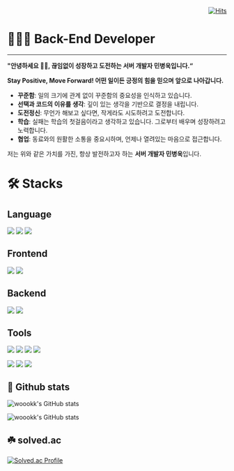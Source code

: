 <div align=right>

[![Hits](https://hits.seeyoufarm.com/api/count/incr/badge.svg?url=https%3A%2F%2Fgithub.com%2Fwoookk%2Fhit-counter&count_bg=%233D53C8&title_bg=%23555555&icon=&icon_color=%23E7E7E7&title=hits&edge_flat=false)](https://github.com/woookk)

</div>

# 🙋🏻‍♂️ Back-End Developer

---

**"안녕하세요 🤚🏻, 끊임없이 성장하고 도전하는 서버 개발자 민병욱입니다.“**

**Stay Positive, Move Forward! 어떤 일이든 긍정의 힘을 믿으며 앞으로 나아갑니다.**

- **꾸준함**: 일의 크기에 관계 없이 꾸준함의 중요성을 인식하고 있습니다.
- **선택과 코드의 이유를 생각**: 깊이 있는 생각을 기반으로 결정을 내립니다.
- **도전정신**: 무언가 해보고 싶다면, 작게라도 시도하려고 도전합니다.
- **학습**: 실패는 학습의 첫걸음이라고 생각하고 있습니다. 그로부터 배우며 성장하려고 노력합니다.
- **협업**: 동료와의 원활한 소통을 중요시하며, 언제나 열려있는 마음으로 접근합니다.

저는 위와 같은 가치를 가진, 항상 발전하고자 하는 **서버 개발자 민병욱**입니다.


# 🛠 Stacks
## Language
<img src="https://img.shields.io/badge/JavaScript-F7DF1E?style=flat-square&logo=JavaScript&logoColor=black"/> <img src="https://img.shields.io/badge/Java-007396?style=flat-square&logo=Java&logoColor=white"/> <img src="https://img.shields.io/badge/C++-00599C?style=flat-square&logo=c%2B%2B&logoColor=white"/>

## Frontend
<img src="https://img.shields.io/badge/HTML5-E34F26?style=flat-square&logo=HTML5&logoColor=white"/> <img src="https://img.shields.io/badge/CSS3-1572B6?style=flat-square&logo=CSS3&logoColor=white"/>

## Backend
<img src="https://img.shields.io/badge/Spring Boot-6DB33F?style=flat-square&logo=Spring Boot&logoColor=white"/> <img src="https://img.shields.io/badge/MySQL-4479A1?style=flat-square&logo=MySQL&logoColor=white"/>

## Tools
<img src="https://img.shields.io/badge/Git-F05032?style=flat-square&logo=Git&logoColor=white"/> <img src="https://img.shields.io/badge/Github-181717?style=flat-square&logo=Github&logoColor=white"/> <img src="https://img.shields.io/badge/NGINX-009639?style=flat-square&logo=NGINX&logoColor=white"/> <img src="https://img.shields.io/badge/Docker-2496ED?style=flat-square&logo=Docker&logoColor=white"/>

<img src="https://img.shields.io/badge/Slack-4A154B?style=flat-square&logo=Slack&logoColor=white"/> <img src="https://img.shields.io/badge/Notion-000000?style=flat-square&logo=Notion&logoColor=white"/> <img src="https://img.shields.io/badge/Figma-F24E1E?style=flat-square&logo=Figma&logoColor=white"/>
<br />

## 🌱 Github stats
![woookk's GitHub stats](https://github-readme-stats.vercel.app/api?username=woookk&show_icons=true&theme=graywhite&count_private=true)

![woookk's GitHub stats](https://github-readme-stats.vercel.app/api/top-langs/?username=woookk&layout=compact&show_icons=true&show_owner=true&hide_title=false&theme=graywhite&hide=true)


## ☘️ solved.ac
[![Solved.ac Profile](http://mazassumnida.wtf/api/v2/generate_badge?boj=woook)](https://solved.ac/woook/)



